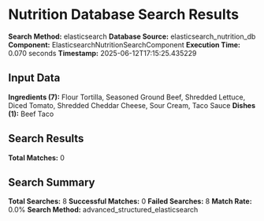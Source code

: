 # Nutrition Database Search Results

**Search Method:** elasticsearch
**Database Source:** elasticsearch_nutrition_db
**Component:** ElasticsearchNutritionSearchComponent
**Execution Time:** 0.070 seconds
**Timestamp:** 2025-06-12T17:15:25.435229

## Input Data
**Ingredients (7):** Flour Tortilla, Seasoned Ground Beef, Shredded Lettuce, Diced Tomato, Shredded Cheddar Cheese, Sour Cream, Taco Sauce
**Dishes (1):** Beef Taco

## Search Results
**Total Matches:** 0

## Search Summary
**Total Searches:** 8
**Successful Matches:** 0
**Failed Searches:** 8
**Match Rate:** 0.0%
**Search Method:** advanced_structured_elasticsearch
